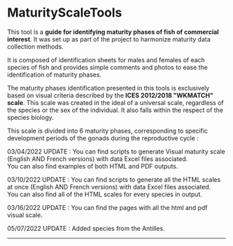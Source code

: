 # MaturityScaleTools
  This tool is a **guide for identifying maturity phases of fish of commercial interest**. It was set up as part of the project to harmonize maturity data collection methods.

  It is composed of identification sheets for males and females of each species of fish and provides simple comments and photos to ease the identification of maturity phases.

  The maturity phases identification presented in this tools is exclusively based on visual criteria described by the **ICES 2012/2018 "WKMATCH" scale**. This scale was created in the ideal of a universal scale, regardless of the species or the sex of the individual. It also falls within the respect of the species biology.
  
  This scale is divided into 6 maturity phases, corresponding to specific development periods of the gonads during the reproductive cycle : 


03/04/2022 UPDATE :
You can find scripts to generate Visual maturity scale (English AND French versions) with data Excel files associated.  
You can also find examples of both HTML and PDF outputs.

03/10/2022 UPDATE : 
You can find scripts to generate all the HTML scales at once (English AND French versions) with data Excel files associated.  
You can also find all of the HTML scales for every species in output.

03/16/2022 UPDATE : 
You can find the pages with all the html and pdf visual scale.

05/07/2022 UPDATE :
Added species from the Antilles.

---
